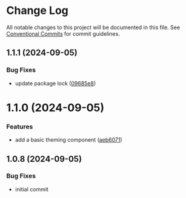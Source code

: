 # Change Log

All notable changes to this project will be documented in this file.
See [Conventional Commits](https://conventionalcommits.org) for commit guidelines.

## 1.1.1 (2024-09-05)

### Bug Fixes

- update package lock ([09685e8](https://github.com/jayjaybeeuk/custom-component-library/commit/09685e88a0ecdf1ccb7733428c86c3c3b8c842f8))

# 1.1.0 (2024-09-05)

### Features

- add a basic theming component ([aeb6071](https://github.com/jayjaybeeuk/custom-component-library/commit/aeb6071848f86ee808eb73b4be5d06ffe0d434fb))

## 1.0.8 (2024-09-05)

### Bug Fixes

- initial commit
